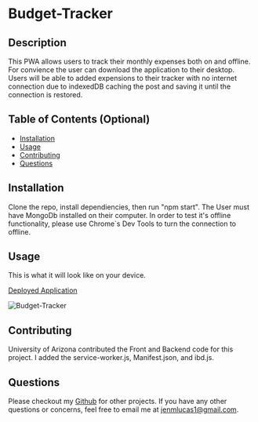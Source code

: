 # Budget-Tracker

## Description
This PWA allows users to track their monthly expenses both on and offline. For convience the user can download the application to their desktop. Users will be able to added expensions to their tracker with no internet connection due to indexedDB caching the post and saving it until the connection is restored. 

## Table of Contents (Optional)
* [Installation](#installation)
* [Usage](#usage)
* [Contributing](#contributing)
* [Questions](#questions)

## Installation
Clone the repo, install dependiencies, then run "npm start". The User must have MongoDb installed on their computer. In order to test it's offline functionality, please use Chrome`s Dev Tools to turn the connection to offline.

## Usage
This is what it will look like on your device. 

[Deployed Application]()

![Budget-Tracker]()

## Contributing
University of Arizona contributed the Front and Backend code for this project. I added the service-worker.js, Manifest.json, and ibd.js. 

## Questions
Please checkout my [Github](https://github.com/jenmlucas) for other projects. If you have any other questions or concerns, feel free to email me at jenmlucas1@gmail.com.
